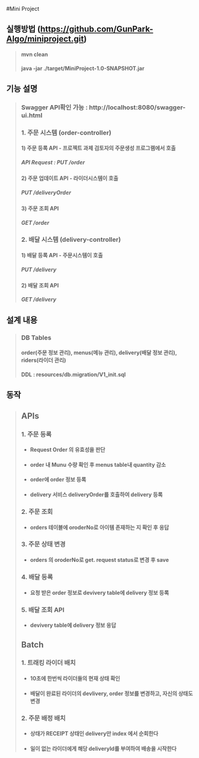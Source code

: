 #Mini Project

## 실행방법 (https://github.com/GunPark-Algo/miniproject.git)
> #### mvn clean
> #### java -jar ./target/MiniProject-1.0-SNAPSHOT.jar

## 기능 설명
> ### Swagger API확인 가능 : http://localhost:8080/swagger-ui.html 
> ### 1. 주문 시스템 (order-controller)
> #### 1) 주문 등록 API - 프로젝트 과제 검토자의 주문생성 프로그램에서 호출 
> ##### API Request : PUT /order
> #### 2) 주문 업데이트 API - 라이더시스템이 호출
> ##### PUT /deliveryOrder
> #### 3) 주문 조회 API
> ##### GET /order
> ### 2. 배달 시스템 (delivery-controller)
> #### 1) 배달 등록 API - 주문시스템이 호출
> ##### PUT /delivery
> #### 2) 배달 조회 API
> ##### GET /delivery

## 설계 내용
> ### DB Tables
> #### order(주문 정보 관리), menus(메뉴 관리), delivery(배달 정보 관리), riders(라이더 관리)
> #### DDL : resources/db.migration/V1_init.sql 

## 동작
> ## APIs
> ### 1. 주문 등록
> * #### Request Order 의 유효성을 판단
> * #### order 내 Munu 수량 확인 후 menus table내 quantity 감소
> * #### order에 order 정보 등록
> * #### delivery 서비스 deliveryOrder를 호출하여 delivery 등록
> ### 2. 주문 조회
> * #### orders 테이블에 oroderNo로 아이템 존재하는 지 확인 후 응답
> ### 3. 주문 상태 변경
> * #### orders 의 oroderNo로 get. request status로 변경 후 save
> ### 4. 배달 등록
> * #### 요청 받은 order 정보로 devivery table에 delivery 정보 등록
> ### 5. 배달 조회 API 
> * #### devivery table에 delivery 정보 응답
> ## Batch
> ### 1. 트래킹 라이더 배치
> * #### 10초에 한번씩 라이더들의 현재 상태 확인
> * #### 배달이 완료된 라이더의 devlivery, order 정보를 변경하고, 자신의 상태도 변경 
> ### 2. 주문 배정 배치
> * #### 상태가 RECEIPT 상태인 delivery만 index 에서 순회한다
> * #### 일이 없는 라이더에게 해당 deliveryId를 부여하여 배송을 시작한다
